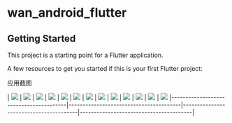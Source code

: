 # wan_android_flutter


## Getting Started

This project is a starting point for a Flutter application.

A few resources to get you started if this is your first Flutter project:

应用截图

| ![](./assets/images/1.png) | ![](./assets/images/2.png) | ![](./assets/images/2_1.png) | ![](./assets/images/2_2.png) |
 ![](./assets/images/3.png) | ![](./assets/images/4.png) | ![](./assets/images/5.png) | ![](./assets/images/6.png) |
 ![](./assets/images/7.png) | ![](./assets/images/8.png) | ![](./assets/images/9.png) | ![](./assets/images/10.png) |
 ![](./assets/images/11.png)
|----------------------------------------|----------------------------------------|----------------------------------------|----------------------------------------|

